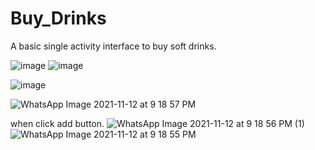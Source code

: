 # Buy_Drinks
A basic single activity interface to buy soft drinks.

![image](https://github.com/user-attachments/assets/969ab3dd-6f01-4fa2-a927-14a918eb5fe9)
![image](https://github.com/user-attachments/assets/e6979cdd-3e97-4ac2-851b-aa811e9c70ef)

![image](https://github.com/user-attachments/assets/81bb5b43-1f17-4e4d-a62c-85b221fcaddd)

![WhatsApp Image 2021-11-12 at 9 18 57 PM](https://user-images.githubusercontent.com/63278517/141667966-97c26b38-cac4-4fd1-bead-2efa5fc6be11.jpeg)

when click add button.
![WhatsApp Image 2021-11-12 at 9 18 56 PM (1)](https://user-images.githubusercontent.com/63278517/141667988-03bc897b-af84-4dd8-a332-7f6e88d2383f.jpeg)
![WhatsApp Image 2021-11-12 at 9 18 55 PM](https://user-images.githubusercontent.com/63278517/141668014-3229db84-e39d-40cc-8c69-58c146c1e733.jpeg)
